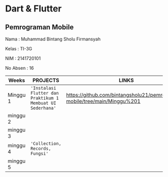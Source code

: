 # **Dart & Flutter**

## Pemrograman Mobile


Nama     : Muhammad Bintang Sholu Firmansyah

Kelas    : TI-3G

NIM      : 2141720101

No Absen : 16

|Weeks           |PROJECTS                         |LINKS                        |
|----------------|---------------------------------|-----------------------------|
|Minggu 1        |`'Instalasi Flutter dan Praktikum 1 Membuat UI Sederhana'`          |https://github.com/bintangsholu21/pemrograman-mobile/tree/main/Minggu%201
|minggu 2        | |                             
|minggu 3        | |                               
|minggu 4        |`'Collection, Records, Fungsi'`  |                          
|minggu 5        |                                 |                             
